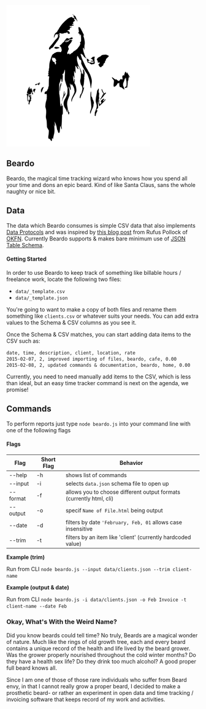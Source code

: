![The Magical Beardo](images/bearded-wizard.png)

Beardo
------

Beardo, the magical time tracking wizard who knows how you spend all your time and dons an epic beard. Kind of like Santa Claus, sans the whole naughty or nice bit.

## Data

The data which Beardo consumes is simple CSV data that also implements [Data Protocols](http://dataprotocols.org) and was inspired by [this blog post](http://blog.okfn.org/2013/07/02/git-and-github-for-data/) from Rufus Pollock of [OKFN](http://okfn.org). Currently Beardo supports & makes bare minimum use of [JSON Table Schema](http://dataprotocols.org/json-table-schema/). 

#### Getting Started

In order to use Beardo to keep track of something like billable hours / freelance work, locate the following two files:

* `data/_template.csv`
* `data/_template.json`

You're going to want to make a copy of both files and rename them something like `clients.csv` or whatever suits your needs. You can add extra values to the Schema & CSV columns as you see it.

Once the Schema & CSV matches, you can start adding data items to the CSV such as:

```
date, time, description, client, location, rate
2015-02-07, 2, improved importing of files, beardo, cafe, 0.00
2015-02-08, 2, updated commands & documentation, beardo, home, 0.00
```

Currently, you need to need manually add items to the CSV, which is less than ideal, but an easy time tracker command is next on the agenda, we promise!


## Commands

To perform reports just type `node beardo.js` into your command line with one of the following flags

#### Flags

Flag | Short Flag | Behavior
------------ | ------------- | -------------
--help | -h | shows list of commands
--input | -i | selects `data.json` schema file to open up
--format | -f | allows you to choose different output formats (currently html, cli)
--output | -o | specif `Name of File.html` being output
--date | -d | filters by date `'February, Feb, 01` allows case insensitive 
--trim | -t | filters by an item like 'client' (currently hardcoded value)

**Example (trim)**

Run from CLI `node beardo.js --input data/clients.json --trim client-name`

**Example (output & date)**

Run from CLI `node beardo.js -i data/clients.json -o Feb Invoice -t client-name --date Feb`


### Okay, What's With the Weird Name?

Did you know beards could tell time? No truly, Beards are a magical wonder of nature. Much like the rings of old growth tree, each and every beard contains a unique record of the health and life lived by the beard grower. Was the grower properly nourished throughout the cold winter months? Do they have a health sex life? Do they drink too much alcohol? A good proper full beard knows all. 

Since I am one of those of those rare individuals who suffer from Beard envy, in that I cannot really grow a proper beard, I decided to make a prosthetic beard- or rather an experiment in open data and time tracking / invoicing software that keeps record of my work and activities.

